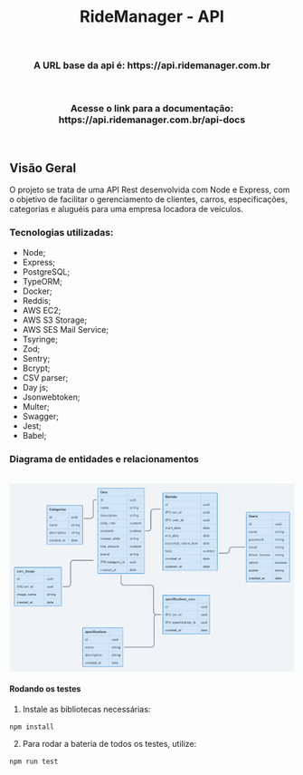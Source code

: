 
<h1 align="center">
  RideManager - API
</h1>

</br>

<h3 align="center">
  A URL base da api é: https://api.ridemanager.com.br
</h3>

</br>

<h3 align="center">
  Acesse o link para a documentação: https://api.ridemanager.com.br/api-docs
</h3>

</br>

## Visão Geral

O projeto se trata de uma API Rest desenvolvida com Node e Express, com o objetivo de facilitar o gerenciamento de clientes, carros, especificações, categorias e aluguéis para uma empresa locadora de veículos.

### Tecnologias utilizadas:

- Node;
- Express;
- PostgreSQL;
- TypeORM;
- Docker;
- Reddis;
- AWS EC2;
- AWS S3 Storage;
- AWS SES Mail Service;
- Tsyringe;
- Zod;
- Sentry;
- Bcrypt;
- CSV parser;
- Day js;
- Jsonwebtoken;
- Multer;
- Swagger;
- Jest;
- Babel;


### Diagrama de entidades e relacionamentos

</br>
<div align="center">
  <img src="./src/assets/diagram.png" alt="Rotas da aplicação" />
</div>

#### Rodando os testes

1. Instale as bibliotecas necessárias:

```shell
npm install
```

2. Para rodar a bateria de todos os testes, utilize:
```shell
npm run test
```